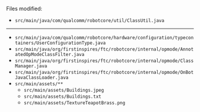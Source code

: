 Files modified:

- `src/main/java/com/qualcomm/robotcore/util/ClassUtil.java`

---

- `src/main/java/com/qualcomm/robotcore/hardware/configuration/typecontainers/UserConfigurationType.java`
- `src/main/java/org/firstinspires/ftc/robotcore/internal/opmode/AnnotatedOpModeClassFilter.java`
- `src/main/java/org/firstinspires/ftc/robotcore/internal/opmode/ClassManager.java`
- `src/main/java/org/firstinspires/ftc/robotcore/internal/opmode/OnBotJavaClassLoader.java`
- `src/main/assets/**`
  - `src/main/assets/Buildings.jpeg`
  - `src/main/assets/Buildings.txt`
  - `src/main/assets/TextureTeapotBrass.png`